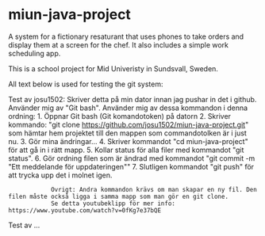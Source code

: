# miun-java-project
A system for a fictionary resaturant that uses phones to take orders and display them at a screen for the chef.
It also includes a simple work scheduling app.

This is a school project for Mid Univeristy in Sundsvall, Sweden.

All text below is used for testing the git system:

Test av josu1502: Skriver detta på min dator innan jag pushar in det i github. Använder mig av "Git bash".
                Använder mig av dessa kommandon i denna ordning:
                1. Öppnar Git bash (Git komandotoken) på datorn
                2. Skriver kommando: "git clone https://github.com/josu1502/miun-java-project.git" som hämtar hem projektet till den mappen som commandotolken är i just nu.
                3. Gör mina ändringar...
                4. Skriver kommandot "cd miun-java-project" för att gå in i rätt mapp.
                5. Kollar status för alla filer med kommandot "git status".
                6. Gör ordning filen som är ändrad med kommandot "git commit -m "Ett meddelande för uppdateringen""
                7. Slutligen kommandot "git push" för att trycka upp det i molnet igen.

                Övrigt: Andra kommandon krävs om man skapar en ny fil. Den filen måste också ligga i samma mapp som man gör en git clone.
                Se detta youtubeklipp för mer info: https://www.youtube.com/watch?v=0fKg7e37bQE

Test av ...
